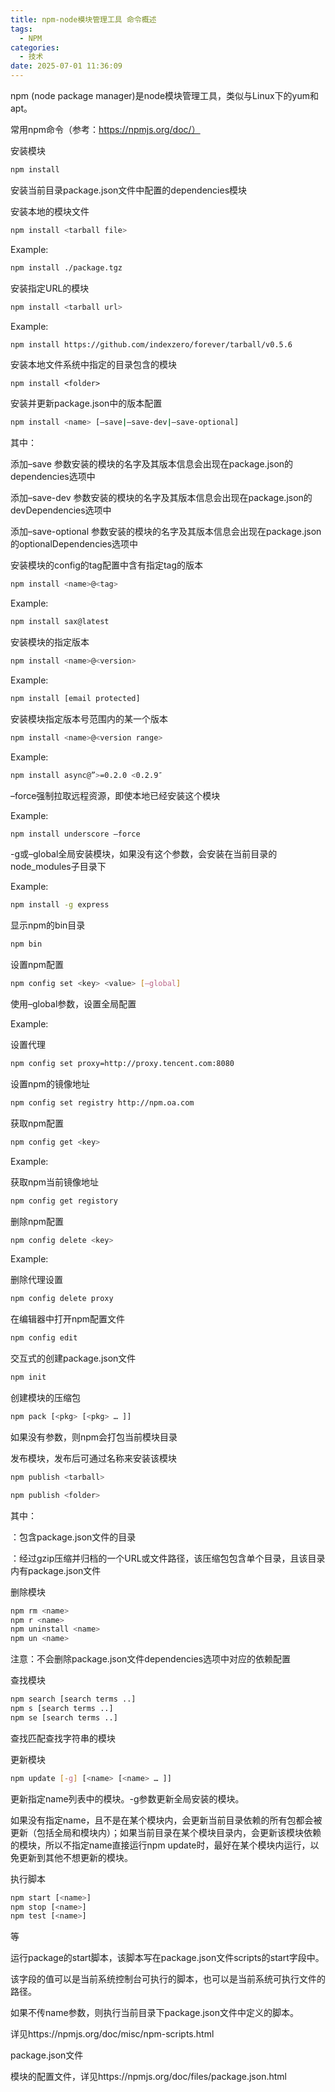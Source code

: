 ```yaml
---
title: npm-node模块管理工具 命令概述
tags:
  - NPM
categories:
  - 技术
date: 2025-07-01 11:36:09
---
```


npm (node package manager)是node模块管理工具，类似与Linux下的yum和apt。

常用npm命令（参考：https://npmjs.org/doc/）

安装模块

```bash
npm install
```

安装当前目录package.json文件中配置的dependencies模块

安装本地的模块文件

```bash
npm install <tarball file>
```

Example:

```bash
npm install ./package.tgz
```

安装指定URL的模块

```bash
npm install <tarball url>
```

Example:

```bash
npm install https://github.com/indexzero/forever/tarball/v0.5.6
```

安装本地文件系统中指定的目录包含的模块

```bashbash
npm install <folder>
```

安装并更新package.json中的版本配置

```bash
npm install <name> [–save|–save-dev|–save-optional]
```

其中：

添加–save 参数安装的模块的名字及其版本信息会出现在package.json的dependencies选项中

添加–save-dev 参数安装的模块的名字及其版本信息会出现在package.json的devDependencies选项中

添加–save-optional 参数安装的模块的名字及其版本信息会出现在package.json的optionalDependencies选项中

安装模块的config的tag配置中含有指定tag的版本

```bash
npm install <name>@<tag>
```

Example:

```bash
npm install sax@latest
```

安装模块的指定版本

```bash
npm install <name>@<version>
```

Example:

```bash
npm install [email protected]
```

安装模块指定版本号范围内的某一个版本

```bash
npm install <name>@<version range>
```

Example:

```bash
npm install async@”>=0.2.0 <0.2.9″
```

–force强制拉取远程资源，即使本地已经安装这个模块

Example:

```bash
npm install underscore –force
```

-g或–global全局安装模块，如果没有这个参数，会安装在当前目录的node\_modules子目录下

Example:

```bash
npm install -g express
```

显示npm的bin目录

```bash
npm bin
```

设置npm配置

```bash
npm config set <key> <value> [–global]
```

使用–global参数，设置全局配置

Example:

设置代理

```bash
npm config set proxy=http://proxy.tencent.com:8080
```

设置npm的镜像地址

```bash
npm config set registry http://npm.oa.com
```

获取npm配置

```bash
npm config get <key>
```

Example:

获取npm当前镜像地址

```bash
npm config get registory
```

删除npm配置

```bash
npm config delete <key>
```

Example:

删除代理设置

```bash
npm config delete proxy
```

在编辑器中打开npm配置文件

```bash
npm config edit
```

交互式的创建package.json文件

```bash
npm init
```

创建模块的压缩包

```bash
npm pack [<pkg> [<pkg> … ]]
```

如果没有参数，则npm会打包当前模块目录

发布模块，发布后可通过名称来安装该模块

```bash
npm publish <tarball>
```

```bash
npm publish <folder>
```

其中：

<folder>：包含package.json文件的目录

<tarball>：经过gzip压缩并归档的一个URL或文件路径，该压缩包包含单个目录，且该目录内有package.json文件

删除模块

```bash
npm rm <name>
npm r <name>
npm uninstall <name>
npm un <name>
```

注意：不会删除package.json文件dependencies选项中对应的依赖配置

查找模块

```bash
npm search [search terms ..]
npm s [search terms ..]
npm se [search terms ..]
```

查找匹配查找字符串的模块

更新模块

```bash
npm update [-g] [<name> [<name> … ]]
```

更新指定name列表中的模块。-g参数更新全局安装的模块。

如果没有指定name，且不是在某个模块内，会更新当前目录依赖的所有包都会被更新（包括全局和模块内）；如果当前目录在某个模块目录内，会更新该模块依赖的模块，所以不指定name直接运行npm update时，最好在某个模块内运行，以免更新到其他不想更新的模块。

执行脚本

```bash
npm start [<name>]
npm stop [<name>]
npm test [<name>]
```

等

运行package的start脚本，该脚本写在package.json文件scripts的start字段中。

该字段的值可以是当前系统控制台可执行的脚本，也可以是当前系统可执行文件的路径。

如果不传name参数，则执行当前目录下package.json文件中定义的脚本。

详见https://npmjs.org/doc/misc/npm-scripts.html

package.json文件

模块的配置文件，详见https://npmjs.org/doc/files/package.json.html


